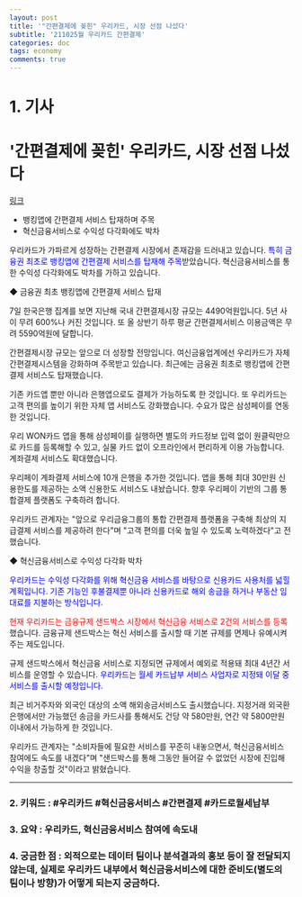 ```yaml
---
layout: post
title: '"간편결제에 꽂힌" 우리카드, 시장 선점 나섰다'
subtitle: '211025월 우리카드 간편결제'
categories: doc
tags: economy
comments: true
---
```


# 1. 기사
\'간편결제에 꽂힌\' 우리카드, 시장 선점 나섰다
==========
[링크](http://www.paxetv.com/news/articleView.html?idxno=128372)

- 뱅킹앱에 간편결제 서비스 탑재하며 주목   
- 혁신금융서비스로 수익성 다각화에도 박차   

우리카드가 가파르게 성장하는 간편결제 시장에서 존재감을 드러내고 있습니다. <span style="color:blue">특히 금융권 최초로 뱅킹앱에 간편결제 서비스를 탑재해 주목</span>받았습니다. 혁신금융서비스를 통한 수익성 다각화에도 박차를 가하고 있습니다.   

◆ 금융권 최초 뱅킹앱에 간편결제 서비스 탑재   

7일 한국은행 집계를 보면 지난해 국내 간편결제시장 규모는 4490억원입니다. 5년 사이 무려 600%나 커진 것입니다. 또 올 상반기 하루 평균 간편결제서비스 이용금액은 무려 5590억원에 달합니다.    

간편결제시장 규모는 앞으로 더 성장할 전망입니다. 여신금융업계에선 우리카드가 자체 간편결제시스템을 강화하며 주목받고 있습니다. 최근에는 금융권 최초로 뱅킹앱에 간편결제 서비스도 탑재했습니다.    

기존 카드앱 뿐만 아니라 은행앱으로도 결제가 가능하도록 한 것입니다. 또 우리카드는 고객 편의를 높이기 위한 자체 앱 서비스도 강화했습니다. 수요가 많은 삼성페이를 연동한 것입니다.    

우리 WON카드 앱을 통해 삼성페이를 실행하면 별도의 카드정보 입력 없이 원클릭만으로 카드를 등록해할 수 있고, 실물 카드 없이 오프라인에서 편리하게 이용 가능합니다. 계좌결제 서비스도 확대했습니다.   

우리페이 계좌결제 서비스에 10개 은행을 추가한 것입니다. 앱을 통해 최대 30만원 신용한도를 제공하는 소액 신용한도 서비스도 내놨습니다. 향후 우리페이 기반의 그룹 통합결제 플랫폼도 구축하려 합니다.   

우리카드 관계자는 "앞으로 우리금융그룹의 통합 간편결제 플랫폼을 구축해 최상의 지급결제 서비스를 제공하려 한다"며 "고객 편의를 더욱 높일 수 있도록 노력하겠다"고 전했습니다.    


◆ 혁신금융서비스로 수익성 다각화 박차   

<span style="color:blue">우리카드는 수익성 다각화를 위해 혁신금융 서비스를 바탕으로 신용카드 사용처를 넓힐 계획입니다. 기존 기능인 후불결제뿐 아니라 신용카드로 해외 송금을 하거나 부동산 임대료를 지불하는 방식입니다.</span>   

<span style="color:red">현재 우리카드는 금융규제 샌드박스 시장에서 혁신금융 서비스로 2건의 서비스를 등록</span>했습니다. 금융규제 샌드박스는 혁신 서비스를 출시할 때 기본 규제를 면제나 유예시켜주는 제도입니다.   

규제 샌드박스에서 혁신금융 서비스로 지정되면 규제에서 예외로 적용돼 최대 4년간 서비스를 운영할 수 있습니다. <span style="color:blue">우리카드는 월세 카드납부 서비스 사업자로 지정돼 이달 중 서비스를 출시할 예정입니다.</span>   

최근 비거주자와 외국인 대상의 소액 해외송금서비스도 출시했습니다. 지정거래 외국환은행에서만 가능했던 송금을 카드사를 통해서도 건당 약 580만원, 연간 약 5800만원 이내에서 가능하게 한 것입니다.   

우리카드 관계자는 "소비자들에 필요한 서비스를 꾸준히 내놓으면서, 혁신금융서비스 참여에도 속도를 내겠다"며 "샌드박스를 통해 그동안 들어갈 수 없었던 시장에 진입해 수익을 창출할 것"이라고 밝혔습니다.    

* * *

### 2. 키워드 : \#우리카드 \#혁신금융서비스 \#간편결제 \#카드로월세납부
### 3. 요약 : 우리카드, 혁신금융서비스 참여에 속도내
### 4. 궁금한 점 : 외적으로는 데이터 팀이나 분석결과의 홍보 등이 잘 전달되지 않는데, 실제로 우리카드 내부에서 혁신금융서비스에 대한 준비도(별도의 팀이나 방향)가 어떻게 되는지 궁금하다.
